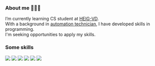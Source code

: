 
### About me 👋🐱‍🐉
I’m currently learning CS student at  [HEIG-VD](https://heig-vd.ch/).    
With a background in [automation technician](https://www.cpnv.ch/formations/ecole-superieure/systemes-industriels-automation/), I have developed skills in programming.    
I'm seeking opportunities to apply my skills.

### Some skills
<img src="https://img.shields.io/badge/CLion-000000?style=for-the-badge&logo=clion&logoColor=white" /> <img src="https://img.shields.io/badge/Discord-5865F2?style=for-the-badge&logo=discord&logoColor=white" /> <img src="https://img.shields.io/badge/Obsidian-483699?style=for-the-badge&logo=Obsidian&logoColor=white" /> <img src="https://img.shields.io/badge/Microsoft_Office-D83B01?style=for-the-badge&logo=microsoft-office&logoColor=white" /> <img src="https://img.shields.io/badge/Windows_11-0078d4?style=for-the-badge&logo=windows-11&logoColor=white" /> <img src="https://img.shields.io/badge/GitHub-100000?style=for-the-badge&logo=github&logoColor=white" />



